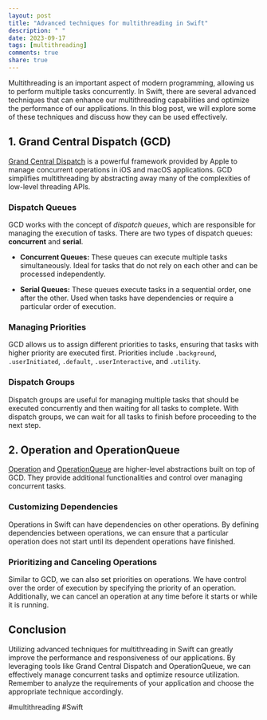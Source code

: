 ```yaml
---
layout: post
title: "Advanced techniques for multithreading in Swift"
description: " "
date: 2023-09-17
tags: [multithreading]
comments: true
share: true
---
```


Multithreading is an important aspect of modern programming, allowing us to perform multiple tasks concurrently. In Swift, there are several advanced techniques that can enhance our multithreading capabilities and optimize the performance of our applications. In this blog post, we will explore some of these techniques and discuss how they can be used effectively.

## 1. Grand Central Dispatch (GCD)

[Grand Central Dispatch](https://developer.apple.com/documentation/dispatch) is a powerful framework provided by Apple to manage concurrent operations in iOS and macOS applications. GCD simplifies multithreading by abstracting away many of the complexities of low-level threading APIs.

### Dispatch Queues

GCD works with the concept of *dispatch queues*, which are responsible for managing the execution of tasks. There are two types of dispatch queues: **concurrent** and **serial**.

- **Concurrent Queues:** These queues can execute multiple tasks simultaneously. Ideal for tasks that do not rely on each other and can be processed independently.

- **Serial Queues:** These queues execute tasks in a sequential order, one after the other. Used when tasks have dependencies or require a particular order of execution.

### Managing Priorities

GCD allows us to assign different priorities to tasks, ensuring that tasks with higher priority are executed first. Priorities include `.background`, `.userInitiated`, `.default`, `.userInteractive`, and `.utility`.

### Dispatch Groups

Dispatch groups are useful for managing multiple tasks that should be executed concurrently and then waiting for all tasks to complete. With dispatch groups, we can wait for all tasks to finish before proceeding to the next step.

## 2. Operation and OperationQueue

[Operation](https://developer.apple.com/documentation/foundation/operation) and [OperationQueue](https://developer.apple.com/documentation/foundation/operationqueue) are higher-level abstractions built on top of GCD. They provide additional functionalities and control over managing concurrent tasks.

### Customizing Dependencies

Operations in Swift can have dependencies on other operations. By defining dependencies between operations, we can ensure that a particular operation does not start until its dependent operations have finished.

### Prioritizing and Canceling Operations

Similar to GCD, we can also set priorities on operations. We have control over the order of execution by specifying the priority of an operation. Additionally, we can cancel an operation at any time before it starts or while it is running.

## Conclusion

Utilizing advanced techniques for multithreading in Swift can greatly improve the performance and responsiveness of our applications. By leveraging tools like Grand Central Dispatch and OperationQueue, we can effectively manage concurrent tasks and optimize resource utilization. Remember to analyze the requirements of your application and choose the appropriate technique accordingly.

#multithreading #Swift